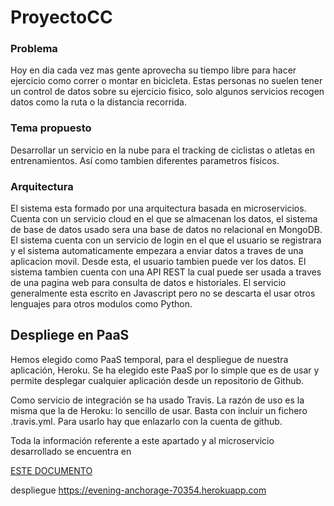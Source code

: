 # ProyectoCC

### Problema

Hoy en dia cada vez mas gente aprovecha su tiempo libre para hacer ejercicio como correr o montar en bicicleta. Estas personas no suelen tener un control de datos sobre su ejercicio fisico, solo algunos servicios recogen datos como la ruta o la distancia recorrida.

### Tema propuesto

Desarrollar un servicio en la nube para el tracking de ciclistas o atletas en entrenamientos. Así como tambien diferentes parametros físicos.

### Arquitectura

El sistema esta formado por una arquitectura basada en microservicios. Cuenta con un servicio cloud en el que se almacenan los datos, el sistema de base de datos usado sera una base de datos no relacional en MongoDB. El sistema cuenta con un servicio de login en el que el usuario se registrara y el sistema automaticamente empezara a enviar datos a traves de una aplicacion movil. Desde esta, el usuario tambien puede ver los datos. El sistema tambien cuenta con una API REST la cual puede ser usada a traves de una pagina web para consulta de datos e historiales. El servicio generalmente esta escrito en Javascript pero no se descarta el usar otros lenguajes para otros modulos como Python.

## Despliege en PaaS

Hemos elegido como PaaS temporal, para el despliegue de nuestra aplicación, Heroku. Se ha elegido este PaaS por lo simple que es de usar y permite desplegar cualquier aplicación desde un repositorio de Github.

Como servicio de integración se ha usado Travis. La razón de uso es la misma que la de Heroku: lo sencillo de usar. Basta con incluir un fichero .travis.yml. Para usarlo hay que enlazarlo con la cuenta de github.

Toda la información referente a este apartado y al microservicio desarrollado se encuentra en


[ESTE DOCUMENTO](./docs/Hito2.md)



despliegue https://evening-anchorage-70354.herokuapp.com
